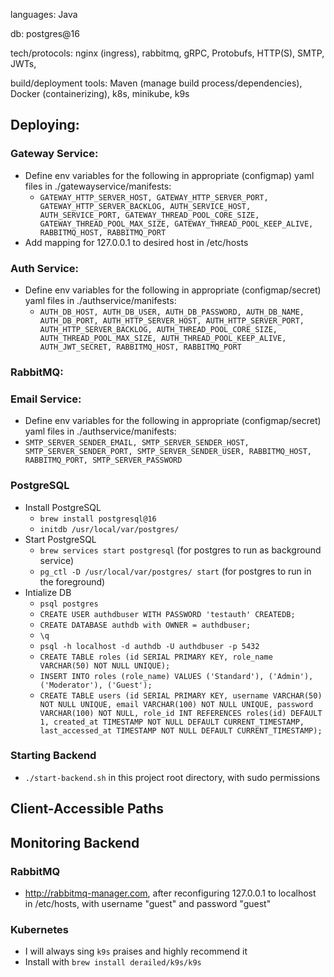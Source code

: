 languages: Java

db: postgres@16

tech/protocols: nginx (ingress), rabbitmq, gRPC, Protobufs, HTTP(S), SMTP, JWTs, 

build/deployment tools: Maven (manage build process/dependencies), Docker (containerizing), k8s, minikube, k9s


## Deploying:

### Gateway Service:
- Define env variables for the following in appropriate (configmap) yaml files in ./gatewayservice/manifests:
  - `GATEWAY_HTTP_SERVER_HOST, GATEWAY_HTTP_SERVER_PORT, GATEWAY_HTTP_SERVER_BACKLOG, AUTH_SERVICE_HOST, AUTH_SERVICE_PORT, GATEWAY_THREAD_POOL_CORE_SIZE, GATEWAY_THREAD_POOL_MAX_SIZE, GATEWAY_THREAD_POOL_KEEP_ALIVE, RABBITMQ_HOST, RABBITMQ_PORT`
- Add mapping for 127.0.0.1 to desired host in /etc/hosts


### Auth Service:
- Define env variables for the following in appropriate (configmap/secret) yaml files in ./authservice/manifests:
  - `AUTH_DB_HOST, AUTH_DB_USER, AUTH_DB_PASSWORD, AUTH_DB_NAME, AUTH_DB_PORT, AUTH_HTTP_SERVER_HOST, AUTH_HTTP_SERVER_PORT, AUTH_HTTP_SERVER_BACKLOG, AUTH_THREAD_POOL_CORE_SIZE, AUTH_THREAD_POOL_MAX_SIZE, AUTH_THREAD_POOL_KEEP_ALIVE, AUTH_JWT_SECRET, RABBITMQ_HOST, RABBITMQ_PORT`

### RabbitMQ:

### Email Service:
 - Define env variables for the following in appropriate (configmap/secret) yaml files in ./authservice/manifests:
  - `SMTP_SERVER_SENDER_EMAIL, SMTP_SERVER_SENDER_HOST, SMTP_SERVER_SENDER_PORT, SMTP_SERVER_SENDER_USER, RABBITMQ_HOST, RABBITMQ_PORT, SMTP_SERVER_PASSWORD`


### PostgreSQL
- Install PostgreSQL
    - `brew install postgresql@16`
    - `initdb /usr/local/var/postgres/`
- Start PostgreSQL
    - `brew services start postgresql` (for postgres to run as background service)
    - `pg_ctl -D /usr/local/var/postgres/ start` (for postgres to run in the foreground)
- Intialize DB
    - `psql postgres` 
    - `CREATE USER authdbuser WITH PASSWORD 'testauth' CREATEDB;`
    - `CREATE DATABASE authdb with OWNER = authdbuser;`
    - `\q`
    - `psql -h localhost -d authdb -U authdbuser -p 5432`
    - `CREATE TABLE roles (id SERIAL PRIMARY KEY, role_name VARCHAR(50) NOT NULL UNIQUE);`
    - `INSERT INTO roles (role_name) VALUES ('Standard'), ('Admin'), ('Moderator'), ('Guest');`
    - `CREATE TABLE users (id SERIAL PRIMARY KEY, username VARCHAR(50) NOT NULL UNIQUE, email VARCHAR(100) NOT NULL UNIQUE, password VARCHAR(100) NOT NULL, role_id INT REFERENCES roles(id) DEFAULT 1, created_at TIMESTAMP NOT NULL DEFAULT CURRENT_TIMESTAMP, last_accessed_at TIMESTAMP NOT NULL DEFAULT CURRENT_TIMESTAMP);`


### Starting Backend
- `./start-backend.sh` in this project root directory, with sudo permissions

## Client-Accessible Paths


## Monitoring Backend
### RabbitMQ
- http://rabbitmq-manager.com, after reconfiguring 127.0.0.1 to localhost in /etc/hosts, with username "guest" and password "guest"

### Kubernetes
- I will always sing `k9s` praises and highly recommend it
- Install with `brew install derailed/k9s/k9s`